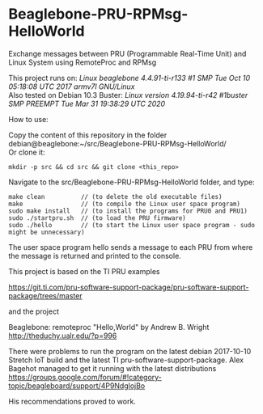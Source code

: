 
# Beaglebone-PRU-RPMsg-HelloWorld
Exchange messages between PRU (Programmable Real-Time Unit) and Linux System using RemoteProc and RPMsg

This project runs on: *Linux beaglebone 4.4.91-ti-r133 #1 SMP Tue Oct 10 05:18:08 UTC 2017 armv7l GNU/Linux*   
Also tested on Debian 10.3 Buster: *Linux version 4.19.94-ti-r42 #1buster SMP PREEMPT Tue Mar 31 19:38:29 UTC 2020*  

How to use:

Copy the content of this repository in the folder debian@beaglebone:~/src/Beaglebone-PRU-RPMsg-HelloWorld/  
Or clone it: 
```
mkdir -p src && cd src && git clone <this_repo>
```

Navigate to the src/Beaglebone-PRU-RPMsg-HelloWorld folder, and type:

```
make clean          // (to delete the old executable files)
make                // (to compile the Linux user space program)
sudo make install   // (to install the programs for PRU0 and PRU1)
sudo ./startpru.sh  // (to load the PRU firmware)
sudo ./hello        // (to start the Linux user space program - sudo might be unnecessary)
```

The user space program hello sends a message to each PRU from where the message is returned and printed to the console.

This project is based on the TI PRU examples

 https://git.ti.com/pru-software-support-package/pru-software-support-package/trees/master

and the project

Beaglebone: remoteproc "Hello,World" by Andrew B. Wright
http://theduchy.ualr.edu/?p=996

There were problems to run the program on the latest debian 2017-10-10 Stretch IoT build and the latest TI pru-software-support-package.
Alex Bagehot managed to get it running with the latest distributions
https://groups.google.com/forum/#!category-topic/beagleboard/support/4P9NdglojBo

His recommendations proved to work.
